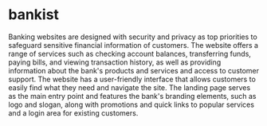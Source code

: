 # bankist

Banking websites are designed with security and privacy as top priorities to safeguard sensitive financial information of customers. The website offers a range of services such as checking account balances, transferring funds, paying bills, and viewing transaction history, as well as providing information about the bank's products and services and access to customer support. The website has a user-friendly interface that allows customers to easily find what they need and navigate the site. The landing page serves as the main entry point and features the bank's branding elements, such as logo and slogan, along with promotions and quick links to popular services and a login area for existing customers.
